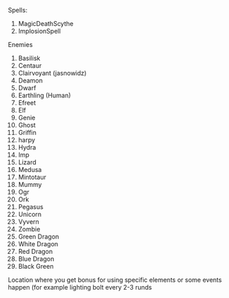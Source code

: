 Spells:
1. MagicDeathScythe
2. ImplosionSpell


Enemies
1. Basilisk
2. Centaur
3. Clairvoyant (jasnowidz)
4. Deamon
5. Dwarf
6. Earthling (Human)
7. Efreet
8. Elf
9. Genie
10. Ghost
11. Griffin
12. harpy
13. Hydra
14. Imp
15. Lizard
16. Medusa
17. Mintotaur
18. Mummy
19. Ogr
20. Ork
21. Pegasus
22. Unicorn
23. Vyvern
24. Zombie
25. Green Dragon
26. White Dragon
26. Red Dragon
27. Blue Dragon
28. Black Green


Location
where you get bonus for using specific elements
or some events happen (for example lighting bolt every 2-3 runds